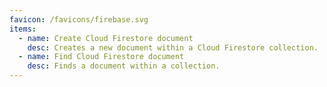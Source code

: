 ```yaml
---
favicon: /favicons/firebase.svg
items:
  - name: Create Cloud Firestore document
    desc: Creates a new document within a Cloud Firestore collection.
  - name: Find Cloud Firestore document
    desc: Finds a document within a collection.
---
```


<script setup>
  import CustomListing from '../../components/CustomListing.vue'
</script>

<CustomListing />
